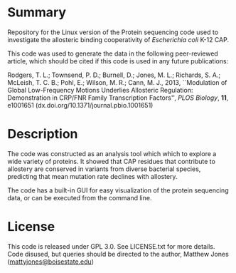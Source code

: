 # Summary #

Repository for the Linux version of the Protein sequencing code used to investigate the allosteric binding cooperativity of *Escherichia coli* K-12 CAP.

This code was used to generate the data in the following peer-reviewed article, which should be cited if this code is used in any future publications:

Rodgers, T. L.; Townsend, P. D.; Burnell, D.; Jones, M. L.; Richards, S. A.; McLeish, T. C. B.; Pohl, E.; Wilson, M. R.; Cann, M. J., 2013, ``Modulation of Global Low-Frequency Motions Underlies Allosteric Regulation: Demonstration in CRP/FNR Family Transcription Factors'', *PLOS Biology*, **11**, e1001651 (dx.doi.org/10.1371/journal.pbio.1001651)

# Description #

The code was constructed as an analysis tool which which to explore a wide variety of proteins. It showed that CAP residues that contribute to allostery are conserved in variants from diverse bacterial species, predicting that mean mutation rate declines with allostery.

The code has a built-in GUI for easy visualization of the protein sequencing data, or can be executed from the command line.

# License #

This code is released under GPL 3.0. See LICENSE.txt for more details. Code disused, but queries should be directed to the author, Matthew Jones (mattyjones@boisestate.edu)
